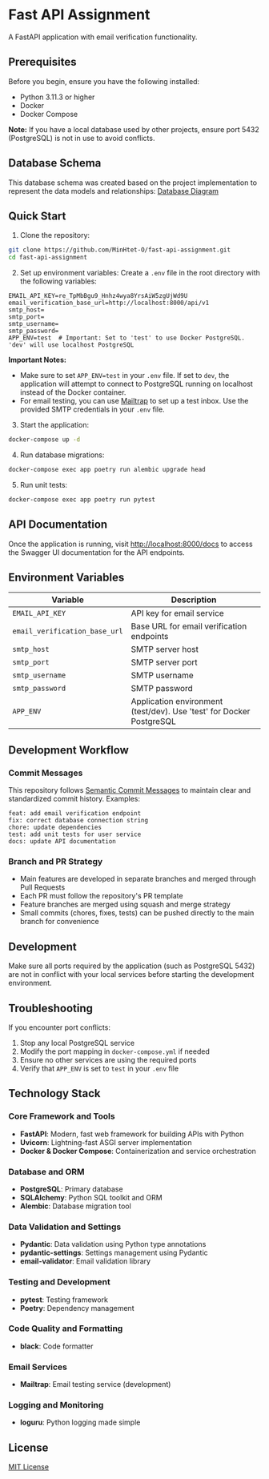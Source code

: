# Fast API Assignment

A FastAPI application with email verification functionality.

## Prerequisites

Before you begin, ensure you have the following installed:
- Python 3.11.3 or higher
- Docker
- Docker Compose

**Note:** If you have a local database used by other projects, ensure port 5432 (PostgreSQL) is not in use to avoid conflicts.

## Database Schema

This database schema was created based on the project implementation to represent the data models and relationships:
[Database Diagram](https://dbdiagram.io/d/67b4b0a5263d6cf9a099729f)

## Quick Start

1. Clone the repository:
```bash
git clone https://github.com/MinHtet-O/fast-api-assignment.git
cd fast-api-assignment
```

2. Set up environment variables:
Create a `.env` file in the root directory with the following variables:
```env
EMAIL_API_KEY=re_TpMbBgu9_Hnhz4wya8YrsAiW5zgUjWd9U
email_verification_base_url=http://localhost:8000/api/v1
smtp_host=
smtp_port=
smtp_username=
smtp_password=
APP_ENV=test  # Important: Set to 'test' to use Docker PostgreSQL. 'dev' will use localhost PostgreSQL
```

**Important Notes:** 
- Make sure to set `APP_ENV=test` in your `.env` file. If set to `dev`, the application will attempt to connect to PostgreSQL running on localhost instead of the Docker container.
- For email testing, you can use [Mailtrap](https://mailtrap.io/) to set up a test inbox. Use the provided SMTP credentials in your `.env` file.

3. Start the application:
```bash
docker-compose up -d
```

4. Run database migrations:
```bash
docker-compose exec app poetry run alembic upgrade head
```

5. Run unit tests:
```bash
docker-compose exec app poetry run pytest
```

## API Documentation

Once the application is running, visit [http://localhost:8000/docs](http://localhost:8000/docs) to access the Swagger UI documentation for the API endpoints.

## Environment Variables

| Variable | Description |
|----------|-------------|
| `EMAIL_API_KEY` | API key for email service |
| `email_verification_base_url` | Base URL for email verification endpoints |
| `smtp_host` | SMTP server host |
| `smtp_port` | SMTP server port |
| `smtp_username` | SMTP username |
| `smtp_password` | SMTP password |
| `APP_ENV` | Application environment (test/dev). Use 'test' for Docker PostgreSQL |

## Development Workflow

### Commit Messages
This repository follows [Semantic Commit Messages](https://gist.github.com/joshbuchea/6f47e86d2510bce28f8e7f42ae84c716) to maintain clear and standardized commit history. Examples:
```
feat: add email verification endpoint
fix: correct database connection string
chore: update dependencies
test: add unit tests for user service
docs: update API documentation
```

### Branch and PR Strategy
- Main features are developed in separate branches and merged through Pull Requests
- Each PR must follow the repository's PR template
- Feature branches are merged using squash and merge strategy
- Small commits (chores, fixes, tests) can be pushed directly to the main branch for convenience

## Development

Make sure all ports required by the application (such as PostgreSQL 5432) are not in conflict with your local services before starting the development environment.

## Troubleshooting

If you encounter port conflicts:
1. Stop any local PostgreSQL service
2. Modify the port mapping in `docker-compose.yml` if needed
3. Ensure no other services are using the required ports
4. Verify that `APP_ENV` is set to `test` in your `.env` file

## Technology Stack

### Core Framework and Tools
- **FastAPI**: Modern, fast web framework for building APIs with Python
- **Uvicorn**: Lightning-fast ASGI server implementation
- **Docker & Docker Compose**: Containerization and service orchestration

### Database and ORM
- **PostgreSQL**: Primary database
- **SQLAlchemy**: Python SQL toolkit and ORM
- **Alembic**: Database migration tool


### Data Validation and Settings
- **Pydantic**: Data validation using Python type annotations
- **pydantic-settings**: Settings management using Pydantic
- **email-validator**: Email validation library

### Testing and Development
- **pytest**: Testing framework
- **Poetry**: Dependency management

### Code Quality and Formatting
- **black**: Code formatter

### Email Services
- **Mailtrap**: Email testing service (development)

### Logging and Monitoring
- **loguru**: Python logging made simple

## License

[MIT License](LICENSE)